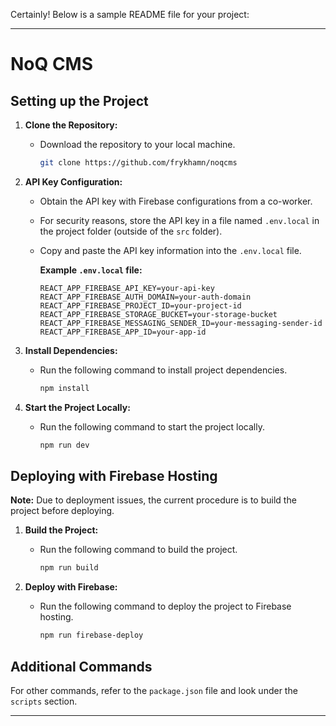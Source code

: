 Certainly! Below is a sample README file for your project:

---

# NoQ CMS

## Setting up the Project

1. **Clone the Repository:**
   - Download the repository to your local machine.
     ```bash
     git clone https://github.com/frykhamn/noqcms
     ```

2. **API Key Configuration:**
   - Obtain the API key with Firebase configurations from a co-worker.
   - For security reasons, store the API key in a file named `.env.local` in the project folder (outside of the `src` folder).
   - Copy and paste the API key information into the `.env.local` file.

     **Example `.env.local` file:**
     ```env
     REACT_APP_FIREBASE_API_KEY=your-api-key
     REACT_APP_FIREBASE_AUTH_DOMAIN=your-auth-domain
     REACT_APP_FIREBASE_PROJECT_ID=your-project-id
     REACT_APP_FIREBASE_STORAGE_BUCKET=your-storage-bucket
     REACT_APP_FIREBASE_MESSAGING_SENDER_ID=your-messaging-sender-id
     REACT_APP_FIREBASE_APP_ID=your-app-id
     ```

3. **Install Dependencies:**
   - Run the following command to install project dependencies.
     ```bash
     npm install
     ```

4. **Start the Project Locally:**
   - Run the following command to start the project locally.
     ```bash
     npm run dev
     ```

## Deploying with Firebase Hosting

**Note:** Due to deployment issues, the current procedure is to build the project before deploying.

1. **Build the Project:**
   - Run the following command to build the project.
     ```bash
     npm run build
     ```

2. **Deploy with Firebase:**
   - Run the following command to deploy the project to Firebase hosting.
     ```bash
     npm run firebase-deploy
     ```

## Additional Commands

For other commands, refer to the `package.json` file and look under the `scripts` section.

---
